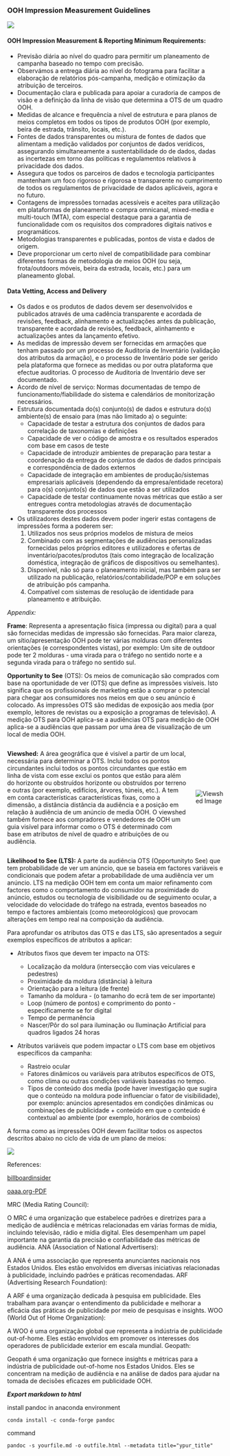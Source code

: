 ### OOH Impression Measurement Guidelines

![](https://raw.githubusercontent.com/E-man85/OOH/main/Images/Recommendation.png)

####  OOH Impression Measurement & Reporting Minimum Requirements:
- Previsão diária ao nível do quadro para permitir um planeamento de campanha baseado no tempo com precisão.
- Observámos a entrega diária ao nível do fotograma para facilitar a elaboração de relatórios pós-campanha,  medição e otimização da atribuição de terceiros.
- Documentação clara e publicada para apoiar a curadoria de campos de visão e a definição da linha de visão que determina a OTS de um quadro OOH.
- Medidas de alcance e frequência a nível de estrutura e para planos de meios completos em todos os tipos de produtos OOH (por exemplo, beira de estrada, trânsito, locais, etc.).
- Fontes de dados transparentes ou mistura de fontes de dados que alimentam a medição validados por conjuntos de dados verídicos, assegurando simultaneamente a sustentabilidade do de dados, dadas as incertezas em torno das políticas e regulamentos relativos à privacidade dos dados.
- Assegura que todos os parceiros de dados e tecnologia participantes mantenham um foco rigoroso e  rigorosa e transparente no cumprimento de todos os regulamentos de privacidade de dados aplicáveis, agora e no futuro.
- Contagens de impressões tornadas acessíveis e aceites para utilização em plataformas de planeamento e compra omnicanal, mixed-media e multi-touch (MTA), com especial destaque para a garantia de funcionalidade com os requisitos dos compradores digitais nativos e programáticos.
- Metodologias transparentes e publicadas, pontos de vista e dados de origem.
- Deve proporcionar um certo nível de compatibilidade para combinar diferentes formas de metodologia de meios OOH
 (ou seja, frota/outdoors móveis, beira da estrada, locais, etc.)
 para um planeamento global.

#### Data Vetting, Access and Delivery

- Os dados e os produtos de dados devem ser desenvolvidos e publicados através de uma cadência transparente e acordada de revisões, feedback, alinhamento e actualizações antes da publicação, transparente e acordada de revisões, feedback, alinhamento e actualizações antes da lançamento efetivo.
- As medidas de impressão devem ser fornecidas em armações que tenham passado por um processo de Auditoria de Inventário (validação dos atributos da armação), e o processo de Inventário pode ser gerido pela plataforma que fornece as medidas ou por outra plataforma que efectue auditorias. O processo de Auditoria de Inventário deve ser documentado.
- Acordo de nível de serviço: Normas documentadas de tempo de funcionamento/fiabilidade do sistema e calendários de monitorização necessários.
- Estrutura documentada do(s) conjunto(s) de dados e estrutura do(s) ambiente(s) de ensaio para (mas não limitado a) o seguinte:
  - Capacidade de testar a estrutura dos conjuntos de dados para correlação de taxonomias e definições
  - Capacidade de ver o código de amostra e os resultados esperados com base em casos de teste
  - Capacidade de introduzir ambientes de preparação para testar a coordenação da entrega de conjuntos de dados de dados principais e correspondência de dados externos
  - Capacidade de integração em ambientes de produção/sistemas empresariais aplicáveis (dependendo da empresa/entidade recetora) para o(s) conjunto(s) de dados que estão a ser utilizados
  - Capacidade de testar continuamente novas métricas que estão a ser entregues contra metodologias através de documentação transparente dos processos
- Os utilizadores destes dados devem poder ingerir estas contagens de impressões forma a poderem ser:
    1. Utilizados nos seus próprios modelos de mistura de meios
    2. Combinado com as segmentações de audiências personalizadas fornecidas pelos próprios editores e utilizadores  e ofertas de inventário/pacotes/produtos (tais como integração de localização doméstica, integração de gráficos de dispositivos ou semelhantes).
    3. Disponível, não só para o planeamento inicial, mas também para ser utilizado na publicação, relatórios/contabilidade/POP e em soluções de atribuição pós campanha.
    4. Compatível com sistemas de resolução de identidade para planeamento e atribuição.

*Appendix:*

**Frame**: Representa a apresentação física (impressa ou digital) para a qual são fornecidas medidas de impressão são fornecidas. Para maior clareza, um sítio/apresentação OOH pode ter várias molduras com diferentes orientações (e correspondentes vistas), por exemplo:  Um site de outdoor pode ter 2 molduras - uma virada para o tráfego no sentido norte e a segunda virada para o tráfego no sentido sul.

**Opportunity to See** (OTS): Os meios de comunicação são comprados com base na oportunidade de ver (OTS) que define as impressões visíveis. Isto significa que os profissionais de marketing estão a comprar o potencial para chegar aos consumidores nos meios em que o seu anúncio é colocado. As impressões OTS são medidas de exposição aos media (por exemplo, leitores de revistas ou a exposição a programas de televisão).  A medição OTS para OOH aplica-se a audiências OTS para medição de OOH aplica-se a audiências que passam por uma área de   visualização de um local de media OOH.

<div style="display: flex; align-items: center;">

  <p><strong>Viewshed:</strong>
 A área geográfica que é visível a partir de um local, necessária para determinar a OTS. Inclui todos os pontos circundantes inclui todos os pontos circundantes que estão em linha de vista com esse exclui os pontos que estão para além do horizonte ou obstruídos horizonte ou obstruídos por terreno e outras (por exemplo, edifícios, árvores, túneis, etc.). A tem em conta características características fixas, como a dimensão, a distância distância da audiência e a posição em relação à audiência de um anúncio de media OOH.
O viewshed também fornece aos compradores e vendedores de OOH um guia visível para informar como o OTS é determinado com base em atributos de nível de quadro e atribuições de ou audiência.
  </p>
  <img src="https://raw.githubusercontent.com/E-man85/OOH/main/Images/Viewshed.png" alt="Viewshed Image" style="margin-left: 20px; max-width: 300px;">
</div>

**Likelihood to See (LTS):** A parte da audiência OTS (Opportunityto See) que tem probabilidade de ver um anúncio, que se baseia em factores variáveis e condicionais que podem afetar a probabilidade de uma audiência ver um anúncio. LTS na medição OOH tem em conta um maior refinamento com factores como o comportamento do consumidor na proximidade do anúncio, estudos ou tecnologia de visibilidade ou de seguimento ocular, a velocidade do velocidade do tráfego na estrada, eventos baseados no tempo e factores ambientais (como meteorológicos) que provocam alterações em tempo real na composição da audiência.

Para aprofundar os atributos das OTS e das LTS, são apresentados a seguir exemplos específicos de atributos a aplicar:

- Atributos fixos que devem ter impacto na OTS:
    - Localização da moldura (intersecção com vias veiculares e pedestres)
    - Proximidade da moldura (distância) à leitura
    - Orientação para a leitura (de frente)
    - Tamanho da moldura - (o tamanho do ecrã tem de ser importante)
    - Loop (número de pontos) e comprimento do ponto - especificamente se for digital
    - Tempo de permanência
    - Nascer/Pôr do sol para iluminação ou Iluminação Artificial para quadros ligados 24 horas

- Atributos variáveis que podem impactar o LTS com base em objetivos específicos da campanha:
    - Rastreio ocular
    - Fatores dinâmicos ou variáveis para atributos específicos de OTS, como clima ou outras condições variáveis baseadas no tempo.
    - Tipos de conteúdo dos media (pode haver investigação que sugira que o conteúdo na moldura pode influenciar o fator de visibilidade), por exemplo: anúncios apresentados em  condições dinâmicas ou combinações de publicidade + conteúdo em que o conteúdo é contextual ao ambiente (por exemplo, horários de comboios)

A forma como as impressões OOH devem facilitar todos os aspectos descritos abaixo no ciclo de vida de um plano de meios:

![](https://raw.githubusercontent.com/E-man85/OOH/main/Images/LifeCycleMediaPlan.png)

References:

[billboardinsider](https://billboardinsider.com/introducing-oaaa-out-of-home-impression-measurement-guidelines/)

[oaaa.org-PDF](https://oaaa.org/wp-content/uploads/2022/10/May2021_OOHImpressionsGuidelines.pdf)


MRC (Media Rating Council):

O MRC é uma organização que estabelece padrões e diretrizes para a medição de audiência e métricas relacionadas em várias formas de mídia, incluindo televisão, rádio e mídia digital. Eles desempenham um papel importante na garantia da precisão e confiabilidade das métricas de audiência.
ANA (Association of National Advertisers):

A ANA é uma associação que representa anunciantes nacionais nos Estados Unidos. Eles estão envolvidos em diversas iniciativas relacionadas à publicidade, incluindo padrões e práticas recomendadas.
ARF (Advertising Research Foundation):

A ARF é uma organização dedicada à pesquisa em publicidade. Eles trabalham para avançar o entendimento da publicidade e melhorar a eficácia das práticas de publicidade por meio de pesquisas e insights.
WOO (World Out of Home Organization):

A WOO é uma organização global que representa a indústria de publicidade out-of-home. Eles estão envolvidos em promover os interesses dos operadores de publicidade exterior em escala mundial.
Geopath:

Geopath é uma organização que fornece insights e métricas para a indústria de publicidade out-of-home nos Estados Unidos. Eles se concentram na medição de audiência e na análise de dados para ajudar na tomada de decisões eficazes em publicidade OOH.

***Export markdown to html***

install pandoc in anaconda environment
```
conda install -c conda-forge pandoc
```
command

```
pandoc -s yourfile.md -o outfile.html --metadata title="ypur_title"

```


